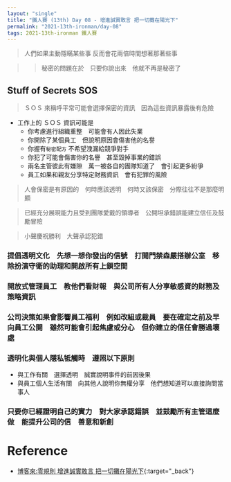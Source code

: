 ```yaml
---
layout: "single"
title: "鐵人賽 (13th) Day 08 - 增進誠實敢言 把一切攤在陽光下"
permalink: "2021-13th-ironman/day-08"
tags: 2021-13th-ironman 鐵人賽
---
```


> 人們如果主動隱瞞某些事 反而會花兩倍時間想著那著些事

> > 秘密的問題在於　只要你說出來　他就不再是秘密了

## Stuff of Secrets SOS

> ＳＯＳ 來稱呼平常可能會選擇保密的資訊　因為這些資訊暴露後有危險

- 工作上的 ＳＯＳ 資訊可能是
  - 你考慮進行組織重整　可能會有人因此失業
  - 你開除了某個員工　但說明原因會傷害他的名譽
  - 你握有`秘密配方` 不希望洩漏給競爭對手
  - 你犯了可能會傷害你的名譽　甚至毀掉事業的錯誤
  - 兩名主管彼此有嫌隙　萬一被各自的團隊知道了　會引起更多紛爭
  - 員工如果和親友分享特定財務資訊　會有犯罪的風險

> 人會保密是有原因的　何時應該透明　何時又該保密　分際往往不是那麼明顯

> 已經充分展現能力且受到團隊愛戴的領導者　公開坦承錯誤能建立信任及鼓勵冒險

> 小聲慶祝勝利　大聲承認犯錯

### 提倡透明文化　先想一想你發出的信號　打開門禁森嚴搭辦公室　移除扮演守衛的助理和開啟所有上鎖空間

### 開放式管理員工　教他們看財報　與公司所有人分享敏感資的財務及策略資訊

### 公司決策如果會影響員工福利　例如改組或裁員　要在確定之前及早向員工公開　雖然可能會引起焦慮或分心　但你建立的信任會勝過壞處

### 透明化與個人隱私牴觸時　遵照以下原則

- 與工作有關　選擇透明　誠實說明事件的前因後果
- 與員工個人生活有關　向其他人說明你無權分享　他們想知道可以直接詢問當事人

### 只要你已經證明自己的實力　對大家承認錯誤　並鼓勵所有主管這麼做　能提升公司的信　善意和新創

# Reference

- [博客來:零規則 增進誠實敢言 把一切攤在陽光下](https://www.books.com.tw/products/0010873975?sloc=main){:target="\_back"}
